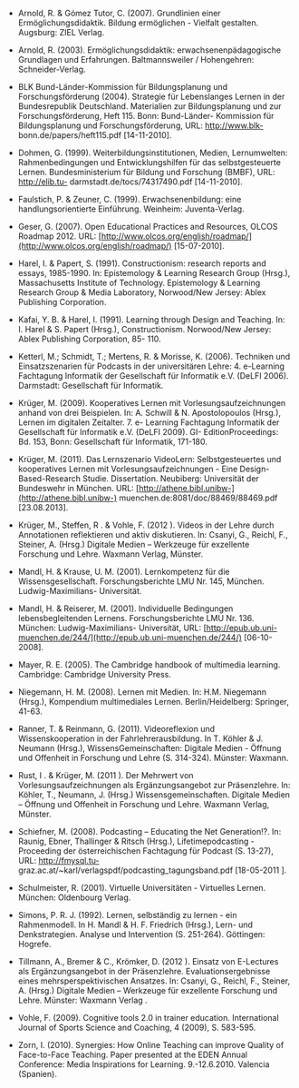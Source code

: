 <!-- filename: 99_Literatur.md -->
<!-- title: Literatur -->

- Arnold, R. & Gómez Tutor, C. (2007). Grundlinien einer Ermöglichungsdidaktik. Bildung ermöglichen - Vielfalt gestalten. Augsburg: ZIEL Verlag.

- Arnold, R. (2003). Ermöglichungsdidaktik: erwachsenenpädagogische Grundlagen und Erfahrungen. Baltmannsweiler / Hohengehren: Schneider-Verlag.

- BLK Bund-Länder-Kommission für Bildungsplanung und Forschungsförderung (2004). Strategie für Lebenslanges Lernen in der Bundesrepublik Deutschland. Materialien zur Bildungsplanung und zur Forschungsförderung, Heft 115. Bonn: Bund-Länder- Kommission für Bildungsplanung und Forschungsförderung, URL: [http://www.blk-](http://www.blk-) bonn.de/papers/heft115.pdf \[14-11-2010].

- Dohmen, G. (1999). Weiterbildungsinstitutionen, Medien, Lernumwelten: Rahmenbedingungen und Entwicklungshilfen für das selbstgesteuerte Lernen. Bundesministerium für Bildung und Forschung (BMBF), URL: [http://elib.tu-](http://elib.tu-) darmstadt.de/tocs/74317490.pdf \[14-11-2010].

- Faulstich, P. & Zeuner, C. (1999). Erwachsenenbildung: eine handlungsorientierte Einführung. Weinheim: Juventa-Verlag.

- Geser, G. (2007). Open Educational Practices and Resources, OLCOS Roadmap 2012. URL: [http://www.olcos.org/english/roadmap/](http://www.olcos.org/english/roadmap/) \[15-07-2010].

- Harel, I. & Papert, S. (1991). Constructionism: research reports and essays, 1985-1990. In: Epistemology & Learning Research Group (Hrsg.), Massachusetts Institute of Technology. Epistemology & Learning Research Group & Media Laboratory, Norwood/New Jersey: Ablex Publishing Corporation.

- Kafai, Y. B. & Harel, I. (1991). Learning through Design and Teaching. In: I. Harel & S. Papert (Hrsg.), Constructionism. Norwood/New Jersey: Ablex Publishing Corporation, 85- 110.

- Ketterl, M.; Schmidt, T.; Mertens, R. & Morisse, K. (2006). Techniken und Einsatzszenarien für Podcasts in der universitären Lehre: 4. e-Learning Fachtagung Informatik der Gesellschaft für Informatik e.V. (DeLFI 2006). Darmstadt: Gesellschaft für Informatik.

- Krüger, M. (2009). Kooperatives Lernen mit Vorlesungsaufzeichnungen anhand von drei Beispielen. In: A. Schwill & N. Apostolopoulos (Hrsg.), Lernen im digitalen Zeitalter. 7. e- Learning Fachtagung Informatik der Gesellschaft für Informatik e.V. (DeLFI 2009). GI- EditionProceedings: Bd. 153, Bonn: Gesellschaft für Informatik, 171-180.

- Krüger, M. (2011). Das Lernszenario VideoLern: Selbstgesteuertes und kooperatives Lernen mit Vorlesungsaufzeichnungen - Eine Design-Based-Research Studie. Dissertation. Neubiberg: Universität der Bundeswehr in München. URL: [http://athene.bibl.unibw-](http://athene.bibl.unibw-) muenchen.de:8081/doc/88469/88469.pdf \[23.08.2013].

- Krüger, M., Steffen, R . & Vohle, F. (2012 ). Videos in der Lehre durch Annotationen reflektieren und aktiv diskutieren. In: Csanyi, G., Reichl, F., Steiner, A. (Hrsg.) Digitale Medien – Werkzeuge für exzellente Forschung und Lehre. Waxmann Verlag, Münster.

- Mandl, H. & Krause, U. M. (2001). Lernkompetenz für die Wissensgesellschaft. Forschungsberichte LMU Nr. 145, München. Ludwig-Maximilians- Universität.

- Mandl, H. & Reiserer, M. (2001). Individuelle Bedingungen lebensbegleitenden Lernens. Forschungsberichte LMU Nr. 136. München: Ludwig-Maximilians- Universität, URL: [http://epub.ub.uni-muenchen.de/244/](http://epub.ub.uni-muenchen.de/244/) \[06-10-2008].

- Mayer, R. E. (2005). The Cambridge handbook of multimedia learning. Cambridge: Cambridge University Press.

- Niegemann, H. M. (2008). Lernen mit Medien. In: H.M. Niegemann (Hrsg.), Kompendium multimediales Lernen. Berlin/Heidelberg: Springer, 41-63.

- Ranner, T. & Reinmann, G. (2011). Videoreflexion und Wissenskooperation in der Fahrlehrerausbildung. In T. Köhler & J. Neumann (Hrsg.), WissensGemeinschaften: Digitale Medien - Öffnung und Offenheit in Forschung und Lehre (S. 314-324). Münster: Waxmann.

- Rust, I . & Krüger, M. (2011 ). Der Mehrwert von Vorlesungsaufzeichnungen als Ergänzungsangebot zur Präsenzlehre. In: Köhler, T., Neumann, J. (Hrsg.) Wissensgemeinschaften. Digitale Medien – Öffnung und Offenheit in Forschung und Lehre. Waxmann Verlag, Münster.

- Schiefner, M. (2008). Podcasting – Educating the Net Generation!?. In: Raunig, Ebner, Thallinger & Ritsch (Hrsg.), Lifetimepodcasting - Proceeding der österreichischen Fachtagung für Podcast (S. 13-27), URL: [http://fmysql.tu-](http://fmysql.tu-) graz.ac.at/~karl/verlagspdf/podcasting\_tagungsband.pdf \[18-05-2011 ].

- Schulmeister, R. (2001). Virtuelle Universitäten - Virtuelles Lernen. München: Oldenbourg Verlag.

- Simons, P. R. J. (1992). Lernen, selbständig zu lernen - ein Rahmenmodell. In H. Mandl & H. F. Friedrich (Hrsg.), Lern- und Denkstrategien. Analyse und Intervention (S. 251-264). Göttingen: Hogrefe.

- Tillmann, A., Bremer & C., Krömker, D. (2012 ). Einsatz von E-Lectures als Ergänzungsangebot in der Präsenzlehre. Evaluationsergebnisse eines mehrsperspektivischen Ansatzes. In: Csanyi, G., Reichl, F., Steiner, A. (Hrsg.) Digitale Medien – Werkzeuge für exzellente Forschung und Lehre. Münster: Waxmann Verlag .

- Vohle, F. (2009). Cognitive tools 2.0 in trainer education. International Journal of Sports Science and Coaching, 4 (2009), S. 583-595.

- Zorn, I. (2010). Synergies: How Online Teaching can improve Quality of Face-to-Face Teaching. Paper presented at the EDEN Annual Conference: Media Inspirations for Learning. 9.-12.6.2010. Valencia (Spanien).
